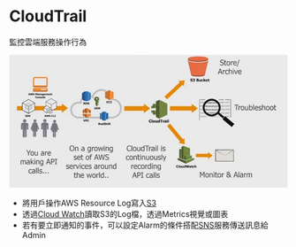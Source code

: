 # CloudTrail
監控雲端服務操作行為

![image](image/cloudtrail.webp)


* 將用戶操作AWS Resource Log寫入[S3](s3.md)
* 透過[Cloud Watch](cloudwatch.md)讀取S3的Log檔，透過Metrics視覺或圖表
* 若有要立即通知的事件，可以設定Alarm的條件搭配[SNS](sns.md)服務傳送訊息給Admin